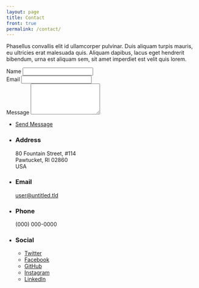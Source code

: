 ```yaml
---
layout: page
title: Contact
front: true
permalink: /contact/
---
```


<p>Phasellus convallis elit id ullamcorper pulvinar. Duis aliquam turpis mauris, eu ultricies erat malesuada quis. Aliquam dapibus, lacus eget hendrerit bibendum, urna est aliquam sem, sit amet imperdiet est velit quis lorem.</p>
<div class="split style1">
	<section>
		<form method="post" action="#">
			<div class="field half first">
				<label for="name">Name</label>
				<input type="text" name="name" id="name" />
			</div>
			<div class="field half">
				<label for="email">Email</label>
				<input type="text" name="email" id="email" />
			</div>
			<div class="field">
				<label for="message">Message</label>
				<textarea name="message" id="message" rows="5"></textarea>
			</div>
			<ul class="actions">
				<li><a href="" class="button submit">Send Message</a></li>
			</ul>
		</form>
	</section>
	<section>
		<ul class="contact">
			<li>
				<h3>Address</h3>
				<span>80 Fountain Street, #114<br />
				Pawtucket, RI 02860<br />
				USA</span>
			</li>
			<li>
				<h3>Email</h3>
				<a href="#">user@untitled.tld</a>
			</li>
			<li>
				<h3>Phone</h3>
				<span>(000) 000-0000</span>
			</li>
			<li>
				<h3>Social</h3>
				<ul class="icons">
					<li><a href="https://twitter.com/RIMakerMill" class="fa-twitter"><span class="label">Twitter</span></a></li>
					<li><a href="https://www.facebook.com/OceanStateMakerMill" class="fa-facebook"><span class="label">Facebook</span></a></li>
					<li><a href="https://github.com/rimakermill" class="fa-github"><span class="label">GitHub</span></a></li>
					<li><a href="https://www.instagram.com/ri_mm/" class="fa-instagram"><span class="label">Instagram</span></a></li>
					<li><a href="#" class="fa-linkedin"><span class="label">LinkedIn</span></a></li>
				</ul>
			</li>
		</ul>
	</section>
</div>
